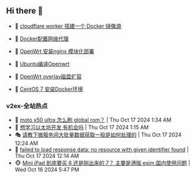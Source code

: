 ## Hi there 👋

<!--
**dkyg666/dkyg666** is a ✨ _special_ ✨ repository because its `README.md` (this file) appears on your GitHub profile.

Here are some ideas to get you started:

- 🔭 I’m currently working on ...
- 🌱 I’m currently learning ...
- 👯 I’m looking to collaborate on ...
- 🤔 I’m looking for help with ...
- 💬 Ask me about ...
- 📫 How to reach me: ...
- 😄 Pronouns: ...
- ⚡ Fun fact: ...
-->

<!-- BLOG-POST-LIST:START -->
- 🦩 [cloudflare worker 搭建一个 Docker 镜像源](http://blog.1996099.xyz/archives/cloudflare-worker-da-jian-yi-ge-docker-jing-xiang-zhan) 

- 🚦 [Docker配置网络代理](http://blog.1996099.xyz/archives/dockerpei-zhi-wang-luo-dai-li) 

- 🫶 [OpenWrt 安装nginx 模块化部署](http://blog.1996099.xyz/archives/openwrt-an-zhuang-nginx-mo-kuai-hua-bu-shu) 

- 🦄 [Ubuntu编译Openwrt](http://blog.1996099.xyz/archives/ubuntuzi-bian-yi-openwrt) 

- 🐻 [OpenWrt overlay磁盘扩容](http://blog.1996099.xyz/archives/openwrt-overlay) 

- 🤖 [CentOS 7 安装Docker环境](http://blog.1996099.xyz/archives/centos-docker) 
<!-- BLOG-POST-LIST:END -->

### v2ex-全站热点
<!-- v2ex:START -->
- 🥸 [moto x50 ultra 怎么刷 global rom？](https://www.v2ex.com/t/1081041#reply0) | Thu Oct 17 2024 1:34 AM
- 🤗 [想学习以太坊开发 有机会吗](https://www.v2ex.com/t/1081033#reply3) | Thu Oct 17 2024 1:15 AM
- 🎭 [请教下微服务间大批量数据获取一般是如何处理的](https://www.v2ex.com/t/1081015#reply13) | Thu Oct 17 2024 12:24 AM
- 🥷 [failed to load response data: no resource with given identifier found](https://www.v2ex.com/t/1081013#reply4) | Thu Oct 17 2024 12:14 AM
- 🐵 [Mini iPad 到底要买 6 还是刚出来的 7？ 主要是港版 esim 国内使用问题](https://www.v2ex.com/t/1081002#reply8) | Wed Oct 16 2024 5:47 PM<!-- v2ex:END -->

